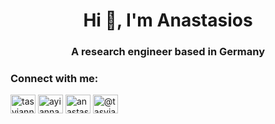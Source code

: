 <h1 align="center">Hi 👋, I'm Anastasios</h1>
<h3 align="center">A research engineer based in Germany</h3>

<h3 align="left">Connect with me:</h3>
<p align="left">
<a href="https://dev.to/tasyiann" target="blank"><img align="center" src="https://raw.githubusercontent.com/rahuldkjain/github-profile-readme-generator/master/src/images/icons/Social/devto.svg" alt="tasyiann" height="30" width="40" /></a>
<a href="https://twitter.com/ayiannakidis" target="blank"><img align="center" src="https://raw.githubusercontent.com/rahuldkjain/github-profile-readme-generator/master/src/images/icons/Social/twitter.svg" alt="ayiannakidis" height="30" width="40" /></a>
<a href="https://linkedin.com/in/anastasios-yiann" target="blank"><img align="center" src="https://raw.githubusercontent.com/rahuldkjain/github-profile-readme-generator/master/src/images/icons/Social/linked-in-alt.svg" alt="anastasios-yiann" height="30" width="40" /></a>
<a href="https://medium.com/@tasyiann" target="blank"><img align="center" src="https://raw.githubusercontent.com/rahuldkjain/github-profile-readme-generator/master/src/images/icons/Social/medium.svg" alt="@tasyiann" height="30" width="40" /></a>
</p>
